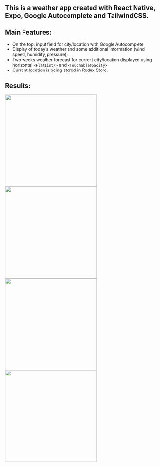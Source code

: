 ## This is a weather app created with React Native, Expo, Google Autocomplete and TailwindCSS.

## Main Features:
- On the top: input field for city/location with Google Autocomplete
- Display of today's weather and some additional information (wind speed, humidity, pressure);
- Two weeks weather forecast for current city/location displayed using horizontal `<FlatList/>` and `<TouchableOpacity>`
- Current location is being stored in Redux Store.

## Results:
<img src="https://github.com/pie3phobic/ReactNative-Expo-WeatherApp/assets/115817261/47436ba3-eb4f-4b1c-a683-af5e98e7845e" width="300">
<img src="https://github.com/pie3phobic/ReactNative-Expo-WeatherApp/assets/115817261/4a773cd7-2fe4-4858-8bfe-49df937e95e8" width="300">
<img src="https://github.com/pie3phobic/ReactNative-Expo-WeatherApp/assets/115817261/0fed7453-75dc-4708-9029-d670de34031e" width="300">
<img src="https://github.com/pie3phobic/ReactNative-Expo-WeatherApp/assets/115817261/bdde0aef-6117-4b97-8c6f-fb6ab498b43a" width="300">

